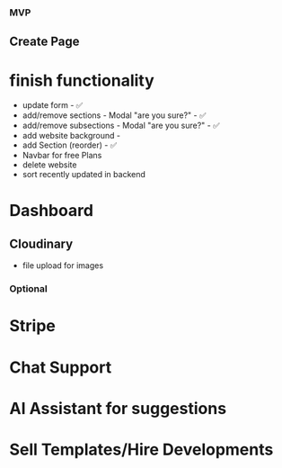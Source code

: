 ### MVP

## Create Page
# finish functionality
- update form - ✅
- add/remove sections - Modal "are you sure?" - ✅
- add/remove subsections - Modal "are you sure?" - ✅
- add website background - 
- add Section (reorder) - ✅
- Navbar for free Plans
- delete website
- sort recently updated in backend

# Dashboard

## Cloudinary
- file upload for images 

### Optional
# Stripe
# Chat Support
# AI Assistant for suggestions
# Sell Templates/Hire Developments













